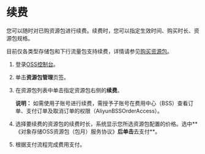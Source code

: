 # 续费

您可以随时对已购资源包进行续费。续费时，您可以指定生效时间、购买时长、资源包规格。

目前仅各类型存储包和下行流量包支持续费，详情请参见[购买资源包](/cn.zh-CN/计量计费/计费方式/包年包月/包年包月概述.md)。

1.  登录[OSS控制台](https://oss.console.aliyun.com/)。

2.  单击**资源包管理**页签。

3.  在资源包列表中单击指定资源包右侧的**续费**。

    **说明：** 如需使用子账号进行续费，需授予子账号在费用中心（BSS）查看订单、支付订单及取消订单的权限（AliyunBSSOrderAccess）。

4.  选择要续费的资源包的续费时长，系统显示您所选资源包配置的价格。选中**《对象存储OSS资源包（包月）服务协议》**后单击**去支付**。

5.  根据支付流程完成费用支付。


